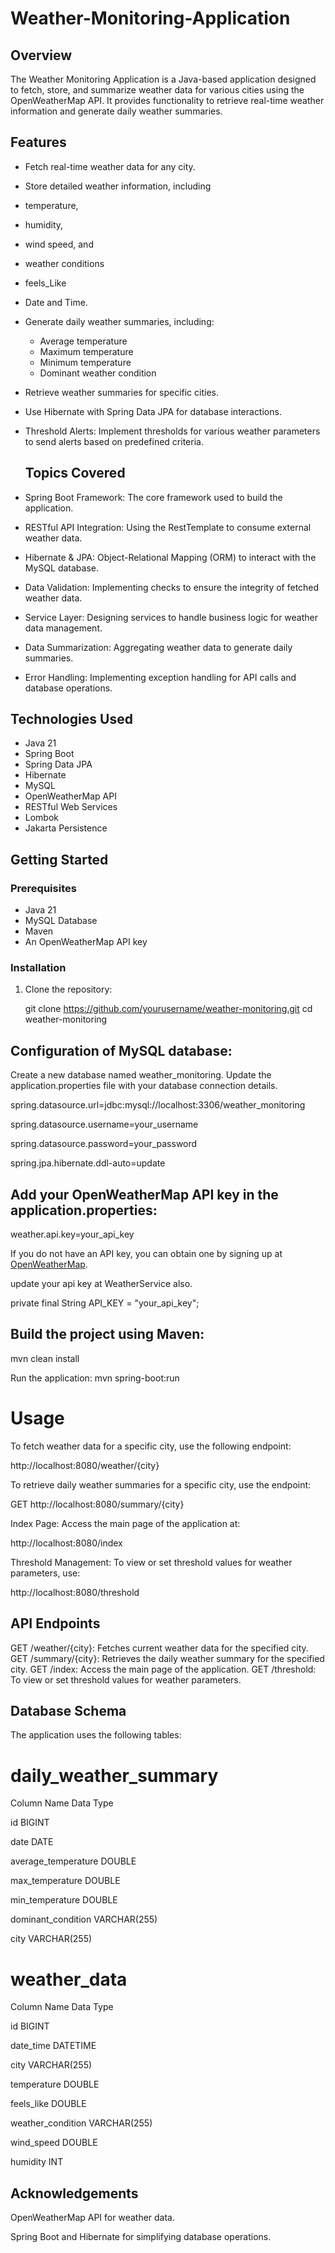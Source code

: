 # Weather-Monitoring-Application


## Overview
The Weather Monitoring Application is a Java-based application designed to fetch, store, and summarize weather data for various cities using the OpenWeatherMap API. It provides functionality to retrieve real-time weather information and generate daily weather summaries.

## Features
- Fetch real-time weather data for any city.
  
- Store detailed weather information, including
- temperature,
- humidity,
- wind speed, and
- weather conditions
- feels_Like
- Date and Time.
  
- Generate daily weather summaries, including:
  - Average temperature
  - Maximum temperature
  - Minimum temperature
  - Dominant weather condition
    
- Retrieve weather summaries for specific cities.
  
- Use Hibernate with Spring Data JPA for database interactions.
  
- Threshold Alerts: Implement thresholds for various weather parameters to send alerts based on predefined criteria.


  ## Topics Covered
- Spring Boot Framework: The core framework used to build the application.
- RESTful API Integration: Using the RestTemplate to consume external weather data.
- Hibernate & JPA: Object-Relational Mapping (ORM) to interact with the MySQL database.
- Data Validation: Implementing checks to ensure the integrity of fetched weather data.
- Service Layer: Designing services to handle business logic for weather data management.
- Data Summarization: Aggregating weather data to generate daily summaries.
- Error Handling: Implementing exception handling for API calls and database operations.


## Technologies Used
- Java 21
- Spring Boot
- Spring Data JPA
- Hibernate
- MySQL
- OpenWeatherMap API
- RESTful Web Services
- Lombok
- Jakarta Persistence

## Getting Started

### Prerequisites
- Java 21
- MySQL Database
- Maven
- An OpenWeatherMap API key

### Installation
1. Clone the repository:
  
   git clone https://github.com/yourusername/weather-monitoring.git
   cd weather-monitoring


## Configuration of MySQL database:

Create a new database named weather_monitoring.
Update the application.properties file with your database connection details.

spring.datasource.url=jdbc:mysql://localhost:3306/weather_monitoring

spring.datasource.username=your_username

spring.datasource.password=your_password

spring.jpa.hibernate.ddl-auto=update


## Add your OpenWeatherMap API key in the application.properties:

weather.api.key=your_api_key

If you do not have an API key, you can obtain one by signing up at [OpenWeatherMap](https://openweathermap.org/).

 update your api key at WeatherService also.
 
 private final String API_KEY = "your_api_key";


## Build the project using Maven:

mvn clean install

Run the application:
mvn spring-boot:run

#  Usage
To fetch weather data for a specific city, use the following endpoint:

 http://localhost:8080/weather/{city}

To retrieve daily weather summaries for a specific city, use the endpoint:

GET http://localhost:8080/summary/{city}

Index Page: Access the main page of the application at:

http://localhost:8080/index

Threshold Management: To view or set threshold values for weather parameters, use:

http://localhost:8080/threshold


## API Endpoints
GET /weather/{city}: Fetches current weather data for the specified city.
GET /summary/{city}: Retrieves the daily weather summary for the specified city.
GET /index: Access the main page of the application.
GET /threshold: To view or set threshold values for weather parameters.


## Database Schema
The application uses the following tables:

# daily_weather_summary

Column Name     	        Data Type

id	                      BIGINT

date	                    DATE

average_temperature	      DOUBLE

max_temperature	          DOUBLE

min_temperature	          DOUBLE

dominant_condition	      VARCHAR(255)

city	                    VARCHAR(255)


    
# weather_data


Column Name	        Data Type

id	                BIGINT

date_time	          DATETIME

city	              VARCHAR(255)

temperature	        DOUBLE

feels_like	        DOUBLE

weather_condition	  VARCHAR(255)

wind_speed	        DOUBLE

humidity	          INT



## Acknowledgements

OpenWeatherMap API for weather data.

Spring Boot and Hibernate for simplifying database operations.


